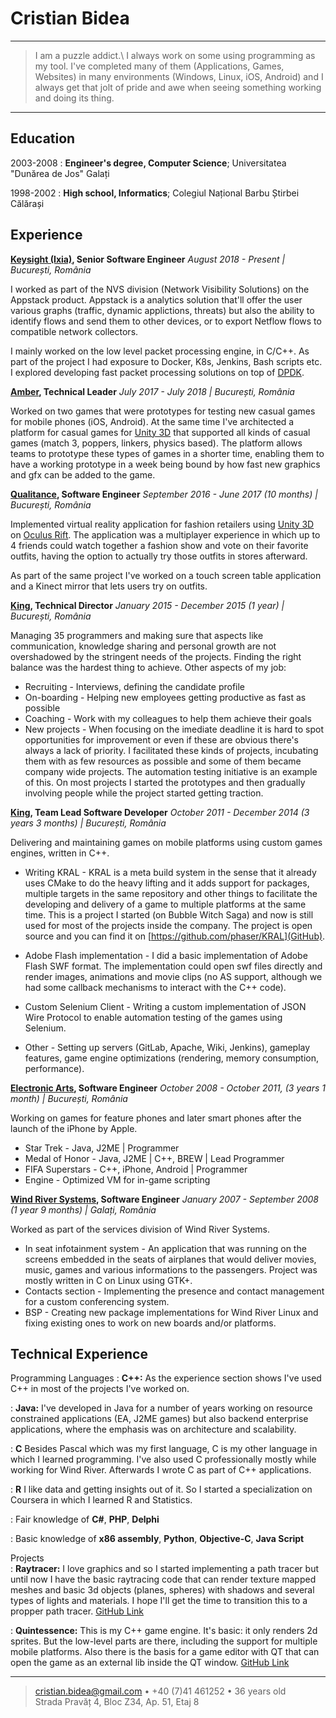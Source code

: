 Cristian Bidea
==============

----

> I am a puzzle addict.\ I always work on some using programming as my tool.
> I've completed many of them (Applications, Games, Websites) in many environments
> (Windows, Linux, iOS, Android) and I always get that jolt of pride and awe when 
> seeing something working and doing its thing.

----

Education
---------

2003-2008
:   **Engineer's degree, Computer Science**; Universitatea "Dunărea de Jos"
    Galați

1998-2002
:   **High school, Informatics**; Colegiul Național Barbu Știrbei
    Călărași

Experience
----------

**[Keysight (Ixia)](https://www.ixiacom.com/keysight-technologies), Senior Software Engineer**
*August 2018 - Present | București, România*

I worked as part of the NVS division (Network Visibility Solutions) on the Appstack product. Appstack
is a analytics solution that'll offer the user various graphs (traffic, dynamic applictions, threats)
but also the ability to identify flows and send them to other devices, or to export Netflow flows to
compatible network collectors.

I mainly worked on the low level packet processing engine, in C/C++. As part of the project I had exposure
to Docker, K8s, Jenkins, Bash scripts etc. I explored developing fast packet processing solutions on top of [DPDK](https://www.dpdk.org/). 

**[Amber](https://amberstudio.com), Technical Leader**
*July 2017 - July 2018 | București, România*

Worked on two games that were prototypes for testing new casual games for mobile phones (iOS, Android). 
At the same time I've architected a platform for casual games for [Unity 3D](https://unity3d.com) that 
supported all kinds of casual games (match 3, poppers, linkers, physics based). The platform allows teams
to prototype these types of games in a shorter time, enabling them to have a working prototype in a week
being bound by how fast new graphics and gfx can be added to the game.

**[Qualitance](https://www.qualitance.com), Software Engineer**
*September 2016 - June 2017 (10 months) | București, România*

Implemented virtual reality application for fashion retailers using [Unity 3D](https://unity3d.com/)
on [Oculus Rift](https://www.oculus.com/rift). The application was a multiplayer experience in which
up to 4 friends could watch together a fashion show and vote on their favorite outfits, having the
option to actually try those outfits in stores afterward.

As part of the same project I've worked on a touch screen table application and a Kinect mirror that
lets users try on outfits.

**[King](https://king.com), Technical Director**
*January 2015 - December 2015 (1 year) | București, România*

Managing 35 programmers and making sure that aspects like communication,
knowledge sharing and personal growth are not overshadowed by the stringent
needs of the projects. Finding the right balance was the hardest thing
to achieve. Other aspects of my job:

* Recruiting - Interviews, defining the candidate profile
* On-boarding - Helping new employees getting productive as fast as possible
* Coaching - Work with my colleagues to help them achieve their goals
* New projects - When focusing on the imediate deadline it is hard to spot
	opportunities for improvement or even if these are obvious there's always
	a lack of priority. I facilitated these kinds of projects, incubating them with
	as few resources as possible and some of them became company wide projects. The
	automation testing initiative is an example of this. On most projects I started
	the prototypes and then gradually involving people while the project started
	getting traction.

**[King](https://king.com), Team Lead Software Developer**
*October 2011 - December 2014 (3 years 3 months) | București, România*

Delivering and maintaining games on mobile platforms using custom games engines,
written in C++.

* Writing KRAL - KRAL is a meta build system in the sense that it already uses
	CMake to do the heavy lifting and it adds support for packages, multiple
	targets	in the same repository and other things to facilitate the developing
	and delivery of a game to multiple platforms at the same time. This is a
	project I started (on Bubble Witch Saga) and now is still used for most of the
	projects inside the company. The project is open source and you can find it on
	[https://github.com/phaser/KRAL](GitHub).

* Adobe Flash implementation - I did a basic implementation of Adobe Flash SWF 
	format. The implementation could open swf files directly and render images,
	animations and movie clips (no AS support, although we had some callback
	mechanisms to interact with the C++ code).

* Custom Selenium Client - Writing a custom implementation of JSON Wire Protocol
	to enable automation testing of the games using Selenium.

* Other - Setting up servers (GitLab, Apache, Wiki, Jenkins), gameplay features,
	game engine optimizations (rendering, memory consumption, performance).  

**[Electronic Arts](http://www.ea.com), Software Engineer**
*October 2008 - October 2011, (3 years 1 month) | București, România*

Working on games for feature phones and later smart phones after the launch of
the iPhone by Apple.

* Star Trek - Java, J2ME | Programmer
* Medal of Honor - Java, J2ME | C++, BREW | Lead Programmer
* FIFA Superstars - C++, iPhone, Android | Programmer
* Engine - Optimized VM for in-game scripting

**[Wind River Systems](http://www.windriver.com), Software Engineer**
*January 2007 - September 2008 (1 year 9 months) | Galați, România*

Worked as part of the services division of Wind River Systems.

* In seat infotainment system - An application that was running on the screens
	embedded in the seats of airplanes that would deliver movies, music,
	games and various informations to the passengers. Project was mostly
	written in C on Linux using GTK+.
* Contacts section - Implementing the presence and contact management for a
	custom conferencing system.
* BSP - Creating new package implementations for Wind River Linux and fixing
	existing ones to work on new boards and/or platforms.

Technical Experience
--------------------

Programming Languages
:   **C++:** As the experience section shows I've used C++ in most of the
	projects I've worked on.

:   **Java:** I've developed in Java for a number of years working on
	resource constrained applications (EA, J2ME games) but also backend
	enterprise applications, where the emphasis was on architecture
	and scalability.

:   **C** Besides Pascal which was my first language, C is my other language
	in which I learned programming. I've also used C professionally mostly
	while working for Wind River. Afterwards I wrote C as part of C++
	applications.

:   **R** I like data and getting insights out of it. So I started a specialization
	on Coursera in which I learned R and Statistics.

:   Fair knowledge of **C#**, **PHP**, **Delphi**

:   Basic knowledge of **x86 assembly**, **Python**, **Objective-C**, **Java Script**


Projects  
:   **Raytracer:** I love graphics and so I started implementing a path tracer
	but until now I have the basic raytracing code that can render texture
	mapped meshes and basic 3d objects (planes, spheres) with shadows and 
	several types of lights and materials. I hope I'll get the time to
	transition this to a propper path tracer. [GitHub Link](https://github.com/phaser/raytracer)

:   **Quintessence:** This is my C++ game engine. It's basic: it only 
	renders 2d sprites. But the low-level parts are there, including the
	support for multiple mobile platforms. Also there is the basis for a
	game editor with QT that can open the game as an external lib inside the
	QT window. [GitHub Link](https://github.com/phaser/quintessence)

----

> <cristian.bidea@gmail.com> • +40 (7)41 461252 • 36 years old\
> Strada Pravăț 4, Bloc Z34, Ap. 51, Etaj 8
